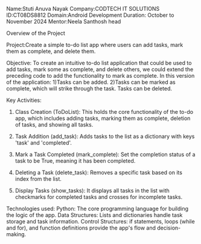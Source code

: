 Name:Stuti Anuva Nayak
Company:CODTECH IT SOLUTIONS
ID:CT08DS8812
Domain:Android Development
Duration: October to November 2024
Mentor:Neela Santhosh head

Overview of the Project

Project:Create a simple to-do list app where users can add tasks, mark them as complete, and
delete them.

Objective:
To create an intuitive to-do list application that could be used to add tasks, mark some as complete, and delete others, we could extend the preceding code to add the functionality to mark as complete. In this version of the application:
1)Tasks can be added.
2)Tasks can be marked as complete, which will strike through the task. Tasks can be deleted.

Key Activities:

1. Class Creation (ToDoList):
This holds the core functionality of the to-do app, which includes adding tasks, marking them as complete, deletion of tasks, and showing all tasks.

2. Task Addition (add_task):
Adds tasks to the list as a dictionary with keys 'task' and 'completed'.

3. Mark a Task Completed (mark_complete):
Set the completion status of a task to be True, meaning it has been completed.

4. Deleting a Task (delete_task): Removes a specific task based on its index from the list.

5. Display Tasks (show_tasks):
It displays all tasks in the list with checkmarks for completed tasks and crosses for incomplete tasks.

Technologies used:
Python: The core programming language for building the logic of the app.
Data Structures: Lists and dictionaries handle task storage and task information.
Control Structures: if statements, loops (while and for), and function definitions provide the app's flow and decision-making.







